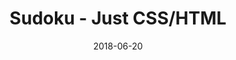---
title: 'Sudoku - Just CSS/HTML'
description: 'Complete a sudoku puzzle without Javascript or server-side interaction.'
gametype: 'hard'
gameid: 15
date: 2018-06-20
tags: []
draft: false
type: 'games'
num19: [{'idx':1,'arr1':[1,2,3,4,5,6,7,8,9],'arr2':[1,2,3,4,5,6,7,8,9]},{'idx':2,'arr1':[1,2,3,4,5,6,7,8,9],'arr2':[1,2,3,4,5,6,7,8,9]},{'idx':3,'arr1':[1,2,3,4,5,6,7,8,9],'arr2':[1,2,3,4,5,6,7,8,9]},{'idx':4,'arr1':[1,2,3,4,5,6,7,8,9],'arr2':[1,2,3,4,5,6,7,8,9]},{'idx':5,'arr1':[1,2,3,4,5,6,7,8,9],'arr2':[1,2,3,4,5,6,7,8,9]},{'idx':6,'arr1':[1,2,3,4,5,6,7,8,9],'arr2':[1,2,3,4,5,6,7,8,9]},{'idx':7,'arr1':[1,2,3,4,5,6,7,8,9],'arr2':[1,2,3,4,5,6,7,8,9]},{'idx':8,'arr1':[1,2,3,4,5,6,7,8,9],'arr2':[1,2,3,4,5,6,7,8,9]},{'idx':9,'arr1':[1,2,3,4,5,6,7,8,9],'arr2':[1,2,3,4,5,6,7,8,9]}]
puzzle: [[0, 9, 0, 0, 0, 0, 0, 6, 0], [3, 0, 0, 6, 0, 4, 0, 0, 8], [0, 0, 4, 5, 0, 0, 1, 0, 0], [0, 4, 0, 0, 9, 0, 6, 1, 0], [0, 0, 0, 4, 0, 3, 0, 0, 0], [0, 3, 5, 0, 6, 0, 0, 4, 0], [0, 0, 3, 0, 0, 1, 8, 0, 0], [6, 0, 0, 3, 0, 8, 0, 0, 5], [0, 8, 0, 0, 0, 0, 0, 2, 0]]
layout: 'sudokucssstatic'
---